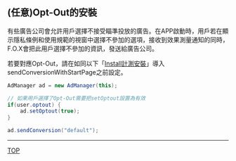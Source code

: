 ## (任意)Opt-Out的安裝

有些廣告公司會允許用戶選擇不接受瞄準投放的廣告。在APP啟動時，用戶若在顯示隱私條例和使用規範的視窗中選擇不參加的選項，接收到效果測量通知的同時，F.O.X會把此用戶選擇不參加的資訊，發送給廣告公司。

若要對應Opt-Out，請在如同以下「[Install計測安裝](/lang/tw/doc/send_conversion/README.md)」導入sendConversionWithStartPage之前設定。

```java
AdManager ad = new AdManager(this);
// 如果用戶選擇了Opt-Out需要把setOptout設置為有效if(user.optout) {	ad.setOptout(true);}
ad.sendConversion("default");
```

---
[TOP](/lang/tw/README.md)
